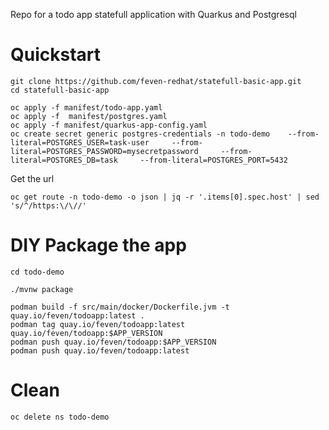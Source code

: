 Repo for a todo app statefull application with Quarkus and Postgresql

# Quickstart

```shell
git clone https://github.com/feven-redhat/statefull-basic-app.git
cd statefull-basic-app
```

```shell
oc apply -f manifest/todo-app.yaml
oc apply -f  manifest/postgres.yaml
oc apply -f manifest/quarkus-app-config.yaml
oc create secret generic postgres-credentials -n todo-demo    --from-literal=POSTGRES_USER=task-user     --from-literal=POSTGRES_PASSWORD=mysecretpassword     --from-literal=POSTGRES_DB=task     --from-literal=POSTGRES_PORT=5432
```
Get the url

```shell
oc get route -n todo-demo -o json | jq -r '.items[0].spec.host' | sed 's/^/https:\/\//'
```

# DIY Package the app

```shell
cd todo-demo

./mvnw package

podman build -f src/main/docker/Dockerfile.jvm -t quay.io/feven/todoapp:latest .
podman tag quay.io/feven/todoapp:latest quay.io/feven/todoapp:$APP_VERSION
podman push quay.io/feven/todoapp:$APP_VERSION
podman push quay.io/feven/todoapp:latest   
```

# Clean

```shell
oc delete ns todo-demo
```
 
